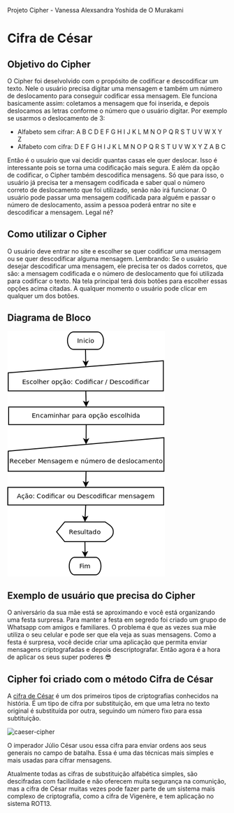 Projeto Cipher - Vanessa Alexsandra Yoshida de O Murakami

# Cifra de César

## Objetivo do Cipher
O Cipher foi deselvolvido com o propósito de codificar e descodificar um texto. Nele o usuário precisa digitar uma mensagem e também um número de deslocamento para conseguir codificar essa mensagem. 
Ele funciona basicamente assim: coletamos a mensagem que foi inserida, e depois deslocamos as letras conforme o número que o usuário digitar. 
Por exemplo se usarmos o deslocamento de 3:

* Alfabeto sem cifrar: A B C D E F G H I J K L M N O P Q R S T U V W X Y Z
* Alfabeto com cifra:  D E F G H I J K L M N O P Q R S T U V W X Y Z A B C

Então é o usuário que vai decidir quantas casas ele quer deslocar. Isso é interessante pois se torna uma codificação mais segura.
E além da opção de codificar, o Cipher também descodifica mensagens. Só que para isso, o usuário já precisa ter a mensagem codificada e saber qual o número correto de deslocamento que foi utilizado, senão não irá funcionar.
O usuário pode passar uma mensagem codificada para alguém e passar o número de deslocamento, assim a pessoa poderá entrar no site e descodificar a mensagem. Legal né?

## Como utilizar o Cipher
O usuário deve entrar no site e escolher se quer codificar uma mensagem ou se quer descodificar alguma mensagem. Lembrando: Se o usuário desejar descodificar uma mensagem, ele precisa ter os dados corretos, que são: a mensagem codificada e o número de deslocamento que foi utilizada para codificar o texto.
Na tela principal terá dois botões para escolher essas opções acima citadas.
A qualquer momento o usuário pode clicar em qualquer um dos botões.

## Diagrama de Bloco
![Diagrama de Bloco](https://github.com/VanessaYoshida/projetoCipher/blob/master/src/img/DiagramaCipher.png)

## Exemplo de usuário que precisa do Cipher

O aniversário da sua mãe está se aproximando e você está organizando uma festa
surpresa. Para manter a festa em segredo foi criado um grupo de Whatsapp com
amigos e familiares. O problema é que as vezes sua mãe utiliza o seu celular
e pode ser que ela veja as suas mensagens. Como a festa é surpresa, você
decide criar uma aplicação que permita enviar mensagens criptografadas e depois
descriptografar. Então agora é a hora de aplicar os seus super poderes 😎

## Cipher foi criado com o método Cifra de César

A [cifra de César](https://pt.wikipedia.org/wiki/Cifra_de_C%C3%A9sar) é um dos
primeiros tipos de criptografias conhecidos na história. É um tipo de cifra por
substituição, em que uma letra no texto original é substituída por outra,
seguindo um número fixo para essa subtituição.

![caeser-cipher](https://upload.wikimedia.org/wikipedia/commons/thumb/2/2b/Caesar3.svg/2000px-Caesar3.svg.png)

O imperador Júlio César usou essa cifra para enviar ordens aos seus generais no
campo de batalha. Essa é uma das técnicas mais simples e mais usadas para
cifrar mensagens.

Atualmente todas as cifras de substituição alfabética simples, são descifradas
com facilidade e não oferecem muita segurança na comunição, mas a cifra de
César muitas vezes pode fazer parte de um sistema mais complexo de
criptografia, como a cifra de Vigenère, e tem aplicação no sistema ROT13.